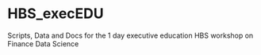 # HBS_execEDU
Scripts, Data and Docs for the 1 day executive education HBS workshop on Finance Data Science
